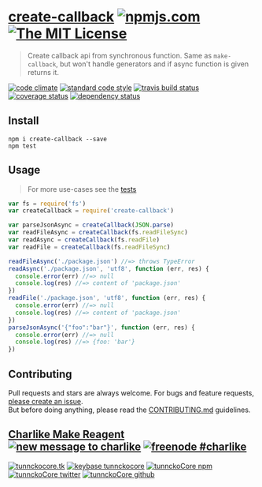# [create-callback][author-www-url] [![npmjs.com][npmjs-img]][npmjs-url] [![The MIT License][license-img]][license-url] 

> Create callback api from synchronous function. Same as `make-callback`, but won't handle generators and if async function is given returns it.

[![code climate][codeclimate-img]][codeclimate-url] [![standard code style][standard-img]][standard-url] [![travis build status][travis-img]][travis-url] [![coverage status][coveralls-img]][coveralls-url] [![dependency status][david-img]][david-url]


## Install
```
npm i create-callback --save
npm test
```


## Usage
> For more use-cases see the [tests](./test.js)

```js
var fs = require('fs')
var createCallback = require('create-callback')

var parseJsonAsync = createCallback(JSON.parse)
var readFileAsync = createCallback(fs.readFileSync)
var readAsync = createCallback(fs.readFile)
var readFile = createCallback(fs.readFileSync)

readFileAsync('./package.json') //=> throws TypeError
readAsync('./package.json', 'utf8', function (err, res) {
  console.error(err) //=> null
  console.log(res) //=> content of 'package.json'
})
readFile('./package.json', 'utf8', function (err, res) {
  console.error(err) //=> null
  console.log(res) //=> content of 'package.json'
})
parseJsonAsync('{"foo":"bar"}', function (err, res) {
  console.error(err) //=> null
  console.log(res) //=> {foo: 'bar'}
})
```


## Contributing
Pull requests and stars are always welcome. For bugs and feature requests, [please create an issue](https://github.com/tunnckoCore/create-callback/issues/new).  
But before doing anything, please read the [CONTRIBUTING.md](./CONTRIBUTING.md) guidelines.


## [Charlike Make Reagent](http://j.mp/1stW47C) [![new message to charlike][new-message-img]][new-message-url] [![freenode #charlike][freenode-img]][freenode-url]

[![tunnckocore.tk][author-www-img]][author-www-url] [![keybase tunnckocore][keybase-img]][keybase-url] [![tunnckoCore npm][author-npm-img]][author-npm-url] [![tunnckoCore twitter][author-twitter-img]][author-twitter-url] [![tunnckoCore github][author-github-img]][author-github-url]


[npmjs-url]: https://www.npmjs.com/package/create-callback
[npmjs-img]: https://img.shields.io/npm/v/create-callback.svg?label=create-callback

[license-url]: https://github.com/tunnckoCore/create-callback/blob/master/LICENSE.md
[license-img]: https://img.shields.io/badge/license-MIT-blue.svg


[codeclimate-url]: https://codeclimate.com/github/tunnckoCore/create-callback
[codeclimate-img]: https://img.shields.io/codeclimate/github/tunnckoCore/create-callback.svg

[travis-url]: https://travis-ci.org/tunnckoCore/create-callback
[travis-img]: https://img.shields.io/travis/tunnckoCore/create-callback.svg

[coveralls-url]: https://coveralls.io/r/tunnckoCore/create-callback
[coveralls-img]: https://img.shields.io/coveralls/tunnckoCore/create-callback.svg

[david-url]: https://david-dm.org/tunnckoCore/create-callback
[david-img]: https://img.shields.io/david/tunnckoCore/create-callback.svg

[standard-url]: https://github.com/feross/standard
[standard-img]: https://img.shields.io/badge/code%20style-standard-brightgreen.svg


[author-www-url]: http://www.tunnckocore.tk
[author-www-img]: https://img.shields.io/badge/www-tunnckocore.tk-fe7d37.svg

[keybase-url]: https://keybase.io/tunnckocore
[keybase-img]: https://img.shields.io/badge/keybase-tunnckocore-8a7967.svg

[author-npm-url]: https://www.npmjs.com/~tunnckocore
[author-npm-img]: https://img.shields.io/badge/npm-~tunnckocore-cb3837.svg

[author-twitter-url]: https://twitter.com/tunnckoCore
[author-twitter-img]: https://img.shields.io/badge/twitter-@tunnckoCore-55acee.svg

[author-github-url]: https://github.com/tunnckoCore
[author-github-img]: https://img.shields.io/badge/github-@tunnckoCore-4183c4.svg

[freenode-url]: http://webchat.freenode.net/?channels=charlike
[freenode-img]: https://img.shields.io/badge/freenode-%23charlike-5654a4.svg

[new-message-url]: https://github.com/tunnckoCore/messages
[new-message-img]: https://img.shields.io/badge/send%20me-message-green.svg
